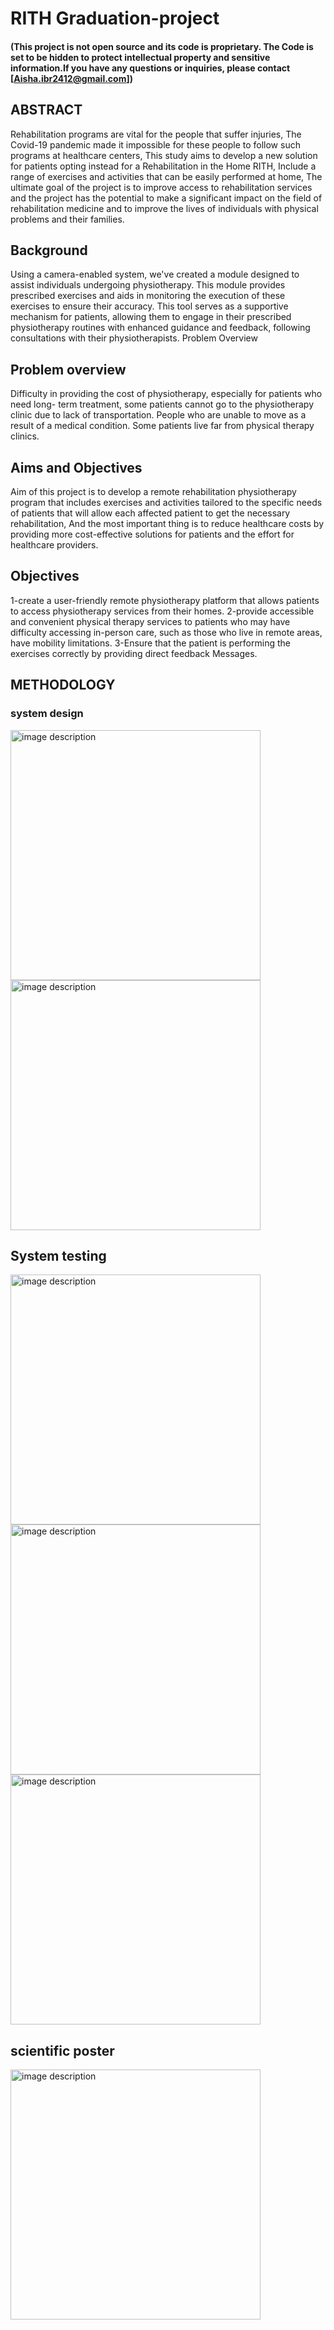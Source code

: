# RITH Graduation-project
#### (This project is not open source and its code is proprietary. The Code is set to be hidden to protect intellectual property and sensitive information.If you have any questions or inquiries, please contact [Aisha.ibr2412@gmail.com])
## ABSTRACT
Rehabilitation programs are vital for the people that suffer injuries, The Covid-19 pandemic made it impossible for these people to follow such programs at healthcare centers, This study aims to develop a new solution for patients opting instead for a Rehabilitation in the Home RITH, Include a range of exercises and activities that can be easily performed at home, The ultimate goal of the project is to improve access to rehabilitation services and the project has the potential to make a significant impact on the field of rehabilitation medicine and to improve the lives of individuals with physical problems and their families.
## Background
Using a camera-enabled system, we've created a module designed to assist individuals undergoing physiotherapy. This module provides prescribed exercises and aids in monitoring the execution of these exercises to ensure their accuracy. This tool serves as a supportive mechanism for patients, allowing them to engage in their prescribed physiotherapy routines with enhanced guidance and feedback, following consultations with their physiotherapists.
Problem Overview

## Problem overview
Difficulty in providing the cost of physiotherapy, especially for patients who need long- term treatment, some patients cannot go to the physiotherapy clinic due to lack of transportation. People who are unable to move as a result of a medical condition. Some patients live far from physical therapy clinics.

## Aims and Objectives
Aim of this project is to develop a remote rehabilitation physiotherapy program that includes exercises and activities tailored to the specific needs of patients that will allow each affected patient to get the necessary rehabilitation, And the most important thing is to reduce healthcare costs by providing more cost-effective solutions for patients and the effort for healthcare providers.

## Objectives
1-create a user-friendly remote physiotherapy platform that allows patients to access physiotherapy services from their homes. 2-provide accessible and convenient physical therapy services to patients who may have difficulty accessing in-person care, such as those who live in remote areas, have mobility limitations. 3-Ensure that the patient is performing the exercises correctly by providing direct feedback Messages.

## METHODOLOGY
### system design

<img src="https://github.com/AishaIbrahum/Advanced-Database-Design-and-Implementation-of-a-Blood-Bank-Management-System/assets/143902740/d14ab1c8-c6be-408f-b63b-d90fd15dc026" alt="image description" width="400">

<img src="https://github.com/AishaIbrahum/Advanced-Database-Design-and-Implementation-of-a-Blood-Bank-Management-System/assets/143902740/18926a31-9b80-40aa-9df9-5eeb04b52e29" alt="image description" width="400">

## System testing

<img src="https://github.com/AishaIbrahum/Advanced-Database-Design-and-Implementation-of-a-Blood-Bank-Management-System/assets/143902740/62348aa9-5fbc-4c80-a8f4-86796ec1309e" alt="image description" width="400">

<img src="https://github.com/AishaIbrahum/Advanced-Database-Design-and-Implementation-of-a-Blood-Bank-Management-System/assets/143902740/c11f686a-7127-4293-ab90-8c1574ba9160" alt="image description" width="400">

<img src="https://github.com/AishaIbrahum/Advanced-Database-Design-and-Implementation-of-a-Blood-Bank-Management-System/assets/143902740/9b69355e-5086-4796-a5c3-df1a1229d836" alt="image description" width="400">

## scientific poster

<img src="https://github.com/AishaIbrahum/Advanced-Database-Design-and-Implementation-of-a-Blood-Bank-Management-System/assets/143902740/dd8d709f-aacd-47f4-a1ef-1decf4ef6223" alt="image description" width="400">

